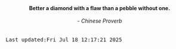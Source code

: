 
<div align="center"><b><span>Better a diamond with a flaw than a pebble without one.</span></b><br><br><i> - Chinese Proverb</i></div>
<br><br><kbd>Last updated:Fri Jul 18 12:17:21 2025</kbd>